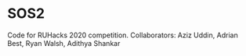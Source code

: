 # SOS2
Code for RUHacks 2020 competition. 
Collaborators: Aziz Uddin, Adrian Best, Ryan Walsh, Adithya Shankar 
